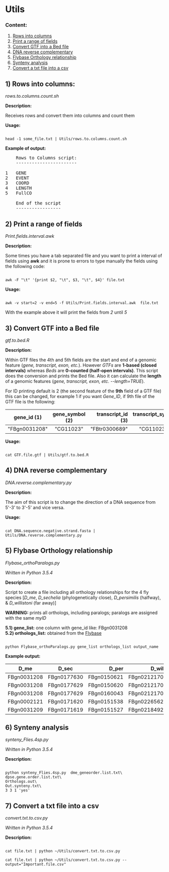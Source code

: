 # Utils

### Content:

1. [Rows into columns](#rows)
2. [Print a range of fields](#interval)
3. [Convert GTF into a Bed file](#convert)
4. [DNA reverse complementary](#complementary)
5. [Flybase Orthology relationship](#ortho)
6. [Synteny analysis](#synteny)
7. [Convert a txt file into a csv](#csv)

## 1) <a id='rows'></a> Rows into columns:

*rows.to.columns.count.sh*

**Description:**

Receives rows and convert them into columns and count them

**Usage:**

```{r}

head -1 some_file.txt | Utils/rows.to.columns.count.sh

```
**Example of output:**

<pre>
    Rows to Columns script:
    -----------------------

1   GENE
2   EVENT
3   COORD
4   LENGTH
5   FullCO

    End of the script
    -----------------
</pre>

## 2) <a id='interval'></a> Print a range of fields

*Print.fields.interval.awk*

**Description:**

Some times you have a tab separated file and you want to print a interval of fields using **awk** and it is prone to errors to type manually the fields using the following code:

```{r}

awk -F "\t" '{print $2, "\t", $3, "\t", $4}' file.txt

```
**Usage:**

```{r}

awk -v start=2 -v end=5 -f Utils/Print.fields.interval.awk  file.txt

```
With the example above it will print the fields from *2* until *5*

## 3) <a id='convert'></a> Convert GTF into a Bed file

*gtf.to.bed.R*

**Description:**

Within GTF files the 4th and 5th fields are the start and end of a genomic feature (*gene, transcript, exon, etc.*). However *GTFs* are **1-based (closed intervals)** whereas *Beds* are **0-counted (half-open intervals)**. This script does the conversion and prints the Bed file. Also it can calculate the **length** of a genomic features (*gene, transcript, exon, etc. --length=TRUE*).

For ID printing default is 2 (the second feature of the **9th** field of a GTF file) this can be changed, for example 1 if you want *Gene_ID*, if 9th file of the GTF file is the following:

| gene_id (1)  |  gene_symbol (2) |  transcript_id (3) |  transcript_symbol (4)  |
|----------|:-------------:|------:| ------:|
| "FBgn0031208" | "CG11023" | "FBtr0300689" | "CG11023-RB" |

**Usage:**

```{r}

cat GTF.file.gtf | Utils/gtf.to.bed.R

```
## 4) <a id='complementary'></a> DNA reverse complementary

*DNA.reverse.complementary.py*

**Description:**

The aim of this script is to change the direction of a DNA sequence from 5'-3' to 3'-5' and vice versa.

**Usage:**

```{r}

cat DNA.sequence.negative.strand.fasta | Utils/DNA.reverse.complementary.py

```
## 5) <a id='ortho'></a> Flybase Orthology relationship

*Flybase_orthoParalogs.py*

*Written in Python 3.5.4*

**Description:**

Script to create a file including all orthology relationships for the 4 fly species [*D_me*, *D_sechelia* (phylogenetically close), *D_persimilis* (halfway), & *D_willistoni* (far away)]

**WARNING:** prints all orthologs, including paralogs; paralogs are assigned with the same *myID*

**5.1) gene_list:** one column with gene_id like: FBgn0031208<br>
**5.2) orthologs_list:** obtained from the [Flybase](http://flybase.org/)

```{r}

python Flybase_orthoParalogs.py gene_list orthologs_list output_name

```
**Example output:**

| D_me  |  D_sec | D_per |  D_wil  |  myID |
|----------|:-------------:|------:| ------:| ------:|
| FBgn0031208				 | FBgn0177630 | FBgn0150621  | FBgn0212170 | myID1 |
| 		FBgn0031208		 | FBgn0177629 | FBgn0150620  | FBgn0212170 | myID1 |
| FBgn0031208	| FBgn0177629 | FBgn0160043  | FBgn0212170 | myID1  |
| 	FBgn0002121		 | FBgn0171620 | FBgn0151538  | FBgn0226562  | myID2 |
| 	FBgn0031209			 | FBgn0171619 | FBgn0151527  | FBgn0218492 | myID3 |

## 6) <a id='synteny'></a> Synteny analysis

*synteny_Flies.4sp.py*

*Written in Python 3.5.4*

**Description:**

```{r}

python synteny_Flies.4sp.py  dme_geneorder.list.txt\
dpse.gene.order.list.txt\
Orthologs.out\
Out.synteny.txt\
3 3 1 'yes'

```
## 7) <a id='csv'></a> Convert a txt file into a csv

*convert.txt.to.csv.py*

*Written in Python 3.5.4*

**Description:**

```{r}

cat file.txt | python ~/Utils/convert.txt.to.csv.py

cat file.txt | python ~/Utils/convert.txt.to.csv.py --output="Important.file.csv"


```
